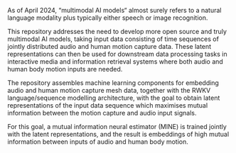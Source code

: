 As of April 2024, “multimodal AI models“ almost surely refers to a natural language modality plus typically either speech or image recognition. 

This repository addresses the need to develop more open source and truly multimodal AI models, taking input data consisting of time sequences of jointly distributed audio and human motion capture data. These latent representations can then be used for downstream data processing tasks in interactive media and information retrieval systems where both audio and human body motion inputs are needed.

The repository assembles machine learning components for embedding audio and human motion capture mesh data, together with the RWKV language/sequence modelling architecture, with the goal to obtain latent representations of the input data sequence which maximises mutual information between the motion capture and audio input signals. 

For this goal, a mutual information neural estimator (MINE) is trained jointly with the latent representations, and the result is embeddings of high mutual information between inputs of audio and human body motion.
